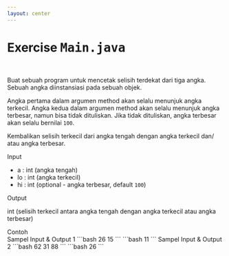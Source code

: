 ```yaml
---
layout: center
---
```


# Exercise <kbd><span class='text-teal'>Main.java</span></kbd>

<br>

<div class='grid grid-cols-2 gap-x-3'>

<div>

Buat sebuah program untuk mencetak selisih terdekat dari tiga angka. Sebuah angka diinstansiasi pada sebuah objek.

Angka pertama dalam argumen method akan selalu menunjuk angka terkecil. Angka kedua dalam argumen method akan selalu menunjuk angka terbesar, namun bisa tidak dituliskan. Jika tidak dituliskan, angka terbesar akan selalu bernilai `100`.

Kembalikan selisih terkecil dari angka tengah dengan angka terkecil dan/ atau angka terbesar.

</div>

<div class='grid grid-cols-[0.2fr_1.5fr] gap-x-3 items-center text-sm'>
<span class='text-xs text-white font-extrabold uppercase text-yellow'>Input</span>
<div class='flex flex-col'>

- a : int (angka tengah)
- lo : int (angka terkecil)
- hi : int (optional - angka terbesar, default `100`)

</div>
<span class='text-xs text-white font-extrabold uppercase text-yellow'>Output</span>
<div class='flex flex-col'>

int (selisih terkecil antara angka tengah dengan angka terkecil atau angka terbesar)

</div>
<span class='text-xs text-white font-extrabold uppercase text-yellow'>Contoh</span>
<div class='mt-2 flex flex-col mb-2'>
Sampel Input & Output 1
```bash
26
15
```
```bash
11
```
Sampel Input & Output 2
```bash
62
31 88
```
```bash
26
```

</div>
</div>

</div>
